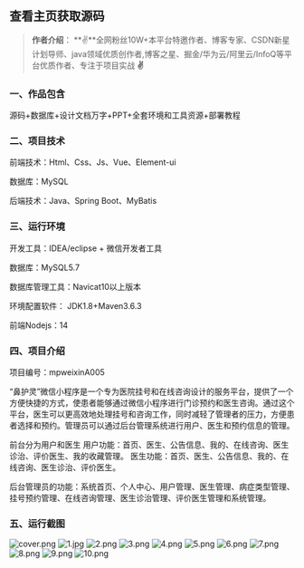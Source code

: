  
## 查看主页获取源码

> **作者介绍**： **✌**全网粉丝10W+本平台特邀作者、博客专家、CSDN新星计划导师、java领域优质创作者,博客之星、掘金/华为云/阿里云/InfoQ等平台优质作者、专注于项目实战 **✌**

  

### 一、作品包含

源码+数据库+设计文档万字+PPT+全套环境和工具资源+部署教程

### 二、项目技术

前端技术：Html、Css、Js、Vue、Element-ui

数据库：MySQL

后端技术：Java、Spring Boot、MyBatis

  

### 三、运行环境

开发工具：IDEA/eclipse + 微信开发者工具

数据库：MySQL5.7

数据库管理工具：Navicat10以上版本

环境配置软件： JDK1.8+Maven3.6.3

前端Nodejs：14


### 四、项目介绍
项目编号：mpweixinA005

“鼻护灵”微信小程序是一个专为医院挂号和在线咨询设计的服务平台，提供了一个方便快捷的方式，使患者能够通过微信小程序进行门诊预约和医生咨询。通过这个平台，医生可以更高效地处理挂号和咨询工作，同时减轻了管理者的压力，方便患者选择和预约。管理员可以通过后台管理系统进行用户、医生和预约信息的管理。

前台分为用户和医生
用户功能：首页、医生、公告信息、我的、在线咨询、医生诊治、评价医生、我的收藏管理。
医生功能：首页、医生、公告信息、我的、在线咨询、医生诊治、评价医生。

后台管理员的功能：系统首页、个人中心、用户管理、医生管理、病症类型管理、挂号预约管理、在线咨询管理、医生诊治管理、评价医生管理和系统管理。

### 五、运行截图

![cover.png](./cover.png)
![1.jpg](./1.jpg)
![2.png](./2.png)
![3.png](./3.png)
![4.png](./4.png)
![5.png](./5.png)
![6.png](./6.png)
![7.png](./7.png)
![8.png](./8.png)
![9.png](./9.png)
![10.png](./10.png)




  

